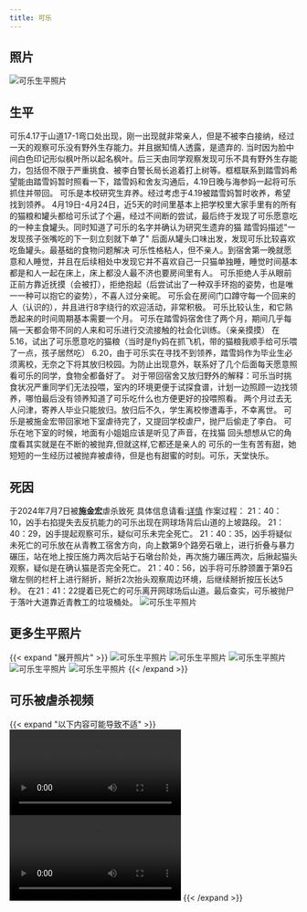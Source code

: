 ```yaml
---
title: 可乐
---
```

## 照片
![可乐生平照片](/mao/虐猫/可乐/1.png)
## 生平
可乐4.17于山道17-1弯口处出现，刚一出现就非常亲人，但是不被李白接纳，经过一天的观察可乐没有野外生存能力。并且据知情人透露，是遗弃的.
当时因为脸中间白色印记形似枫叶所以起名枫叶。后三天由同学观察发现可乐不具有野外生存能力，包括但不限于严重挑食、被李白警长局长追着打上树等。框框联系到踏雪妈希望能由踏雪妈暂时照看一下，踏雪妈和舍友沟通后，4.19日晚与海参妈一起将可乐抓住并带回。
可乐是本校研究生弃养。经过考虑于4.19被踏雪妈暂时收养，希望找到领养。
4月19日-4月24日，近5天的时间里基本上把学校里大家手里有的所有的猫粮和罐头都给可乐试了个遍，经过不间断的尝试，最后终于发现了可乐愿意吃的一种主食罐头。同时知道了可乐的名字并确认为研究生遗弃的猫
踏雪妈描述"一发现孩子张嘴吃的下一刻立刻就下单了"
后面从罐头口味出发，发现可乐比较喜欢吃鱼罐头。最基础的食物问题解决
可乐性格粘人，但不亲人。到宿舍第一晚就愿意和人睡觉，并且在后续相处中发现它并不喜欢自己一只猫单独睡，睡觉时间基本都是和人一起在床上，床上都没人最不济也要房间里有人。
可乐拒绝人手从眼前正前方靠近抚摸（会被打），拒绝抱起（后尝试出了一种双手环抱的姿势，也是唯一一种可以抱它的姿势），不喜人过分亲昵。
可乐会在房间门口蹲守每一个回来的人（认识的），并且进行8字绕行的欢迎活动，非常积极。
可乐比较认生，和它熟悉起来的时间周期基本需要一个月。
可乐在踏雪妈宿舍住了两个月，期间几乎每隔一天都会带不同的人来和可乐进行交流接触的社会化训练。（亲亲摸摸）
在5.16，试出了可乐愿意吃的猫粮（当时是fly妈在抓飞机，带的猫粮我顺手给可乐喂了一点，孩子居然吃）
6.20，由于可乐实在寻找不到领养，踏雪妈作为毕业生必须离校，无奈之下将其放归校园。为防止出现意外，联系好了几个后面每天愿意照看可乐的同学，食物全都备好了。
对于带回宿舍又放归野外的解释：可乐当时挑食状况严重同学们无法投喂，室内的环境更便于试探食谱，计划一边照顾一边找领养，哪怕最后没有领养知道了可乐吃什么也方便更好的投喂照看。
两个月过去无人问津，寄养人毕业只能放归。放归后不久，学生离校惨遭毒手，不幸离世。
可乐是被施金宏带回家地下室虐待完了，又提回学校虐尸，抛尸后偷走了李白。
可乐在地下室的时候，地面有小姐姐应该是听见了声音，在找猫
回头想想从它的角度看其实就是在不断的被抛弃,但就这样,它都还是亲人的
可乐的一生有苦有甜，她短短的一生经历过被抛弃被虐待，但是也有甜蜜的时刻。可乐，天堂快乐。


## 死因
于2024年7月7日被**施金宏**虐杀致死 具体信息请看:[详情](/cn/docs/虐猫事件)
作案过程：
21：40：10，凶手右掐提失去反抗能力的可乐出现在网球场背后山道的上坡路段。
21：40：29，凶手提起观察可乐，疑似可乐未完全死亡。
21：40：35，凶手将疑似未死亡的可乐放在从青教工宿舍方向，向上数第9个路旁石墩上，进行折叠与暴力碾压，站在地上按压施力两次后站于石墩台阶处，再次施力碾压两次，后揪起猫头观察，疑似是在确认猫是否完全死亡。
21：40：56，凶手将可乐脖颈置于第9石墩左侧的栏杆上进行掰折，掰折2次抬头观察周边环境，后继续掰折按压长达5秒。
在21：41：22提着已死亡的可乐离开网球场后山道。最后查实，可乐被抛尸于落叶大道靠近青教工的垃圾桶处。
![可乐生平照片](/mao/虐猫/可乐/7.jpg)
## 更多生平照片
{{< expand "展开照片" >}}
![可乐生平照片](/mao/虐猫/可乐/2.png)
![可乐生平照片](/mao/虐猫/可乐/3.png)
![可乐生平照片](/mao/虐猫/可乐/4.png)
![可乐生平照片](/mao/虐猫/可乐/5.png)
![可乐生平照片](/mao/虐猫/可乐/6.png)
{{< /expand >}}

## 可乐被虐杀视频
{{< expand "以下内容可能导致不适" >}}
<a href="https://nufe.wiki/mao/虐猫/虐杀可乐视频.mp4" title="可乐被虐杀视频"><video controls loop playsinline><source src="https://nufe.wiki/mao/虐猫/虐杀可乐视频.mp4" type="video/mp4"></video></a>
<a href="https://nufe.wiki/mao/虐猫/虐杀可乐视频2.mp4" title="可乐被虐杀视频"><video controls loop playsinline><source src="https://nufe.wiki/mao/虐猫/虐杀可乐视频2.mp4" type="video/mp4"></video></a>
{{< /expand >}}